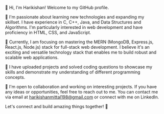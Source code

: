 👋 Hi, I'm Harikishan! Welcome to my GitHub profile.

👀 I'm passionate about learning new technologies and expanding my skillset. I have experience in C, C++, Java, and Data Structures and Algorithms. I'm particularly interested in web development and have proficiency in HTML, CSS, and JavaScript.

🌱 Currently, I am focusing on mastering the MERN (MongoDB, Express.js, React.js, Node.js) stack for full-stack web development. I believe it's an exciting and versatile technology stack that enables me to build robust and scalable web applications.

💼 I have uploaded projects and solved coding questions to showcase my skills and demonstrate my understanding of different programming concepts.

🤝 I'm open to collaboration and working on interesting projects. If you have any ideas or opportunities, feel free to reach out to me. You can contact me via email at harikishanmittal198@gmail.com or connect with me on LinkedIn.

Let's connect and build amazing things together! 🚀
